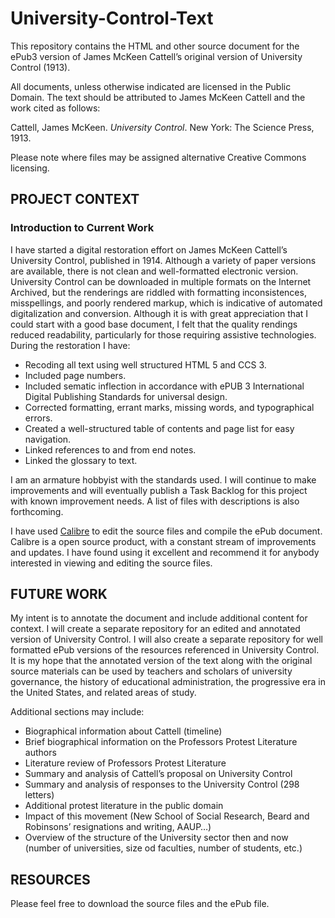 # University-Control-Text
This repository contains the HTML and other source document for the ePub3 version of James McKeen Cattell’s original version of University Control (1913).

All documents, unless otherwise indicated are licensed in the Public Domain. The text should be attributed to James McKeen Cattell and the work cited as follows:

Cattell, James McKeen. *University Control*. New York: The Science Press, 1913.

Please note where files may be assigned alternative Creative Commons licensing.

## PROJECT CONTEXT

### Introduction to Current Work

I have started a digital restoration effort on James McKeen Cattell’s University Control, published in 1914. Although a variety of paper versions are available, there is not clean and well-formatted electronic version. University Control can be downloaded in multiple formats on the Internet Archived, but the renderings are riddled with formatting inconsistences, misspellings, and poorly rendered markup, which is indicative of automated digitalization and conversion. Although it is with great appreciation that I could start with a good base document, I felt that the quality rendings reduced readability, particularly for those requiring assistive technologies.   During the restoration I have:

* Recoding all text using well structured HTML 5 and CCS 3.
* Included page numbers.
* Included sematic inflection in accordance with ePUB 3 International Digital Publishing Standards for universal design.
* Corrected formatting, errant marks, missing words, and typographical errors.
* Created a well-structured table of contents and page list for easy navigation.
* Linked references to and from end notes.
* Linked the glossary to text.

I am an armature hobbyist with the standards used. I will continue to make improvements and will eventually publish a Task Backlog for this project with known improvement needs. A list of files with descriptions is also forthcoming.

I have used [Calibre](https://calibre-ebook.com/) to edit the source files and compile the ePub document.  Calibre is a open source product, with a constant stream of improvements and updates.  I have found using it excellent and recommend it for anybody interested in viewing and editing the source files.


## FUTURE WORK
My intent is to annotate the document and include additional content for context. I will create a separate repository for an edited and annotated version of University Control. I will also create a separate repository for well formatted ePub versions of the resources referenced in University Control.  It is my hope that the annotated version of the text along with the original source materials can be used by teachers and scholars of university governance, the history of educational administration, the progressive era in the United States, and related areas of study.

Additional sections may include:
* Biographical information about Cattell (timeline)
* Brief biographical information on the Professors Protest Literature authors
* Literature review of Professors Protest Literature
* Summary and analysis of Cattell’s proposal on University Control
* Summary and analysis of responses to the University Control (298 letters)
* Additional protest literature in the public domain
* Impact of this movement (New School of Social Research, Beard and Robinsons’ resignations and writing, AAUP…)
* Overview of the structure of the University sector then and now (number of universities, size od faculties, number of students, etc.)


## RESOURCES

Please feel free to download the source files and the ePub file. 



